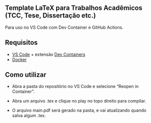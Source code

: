 ## Template LaTeX para Trabalhos Acadêmicos (TCC, Tese, Dissertação etc.)

Para uso no VS Code com Dev Container e GitHub Actions.

## Requisitos

  - [VS Code](https://code.visualstudio.com) + extensão [Dev Containers](https://marketplace.visualstudio.com/items?itemName=ms-vscode-remote.remote-containers)
  - [Docker](https://www.docker.com)

## Como utilizar
  - Abra a pasta do repositório no VS Code e selecione “Reopen in Container”.
  
  - Abra um arquivo .tex e clique no play no topo direito para compilar.
  
  - O arquivo main.pdf será gerado na pasta, e vai atualizando quando salva algum .tex.
